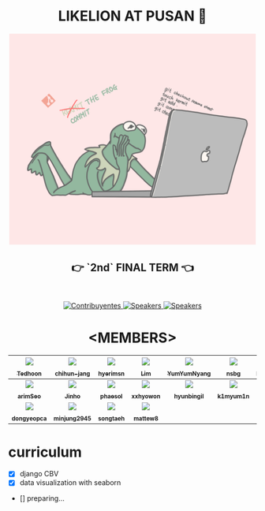 
<h1 align="center"> LIKELION AT PUSAN 💭 </h1>

<p align="center" style="opacity: 0.6"><img src="./images/kakaka.png" width="500px"/></p>
<h2 align="center"><strong>👉 `2nd` FINAL TERM 👈</strong></h2>

<br>


<p align="center">
  <a href="https://www.meetup.com/Angular-Medellin/members/">
    <img src="https://img.shields.io/badge/👫-18+_lions-1d2935.svg?style=flat" alt="Contribuyentes">
  </a>
  <a href="http://yuxiglobal.com/">
    <img src="https://img.shields.io/badge/💰-5_service-1d2935.svg?style=flat" alt="Speakers">
  </a>
  <a href="https://twitter.com/jdjuan">
    <img src="https://img.shields.io/badge/🕴🕴-3_organizer-1d2935.svg?style=flat" alt="Speakers">
  </a>
</p>

<h1 align="center"> ️&lt;MEMBERS&gt; </h1>

| [<img src="https://avatars1.githubusercontent.com/u/50242775?s=460&u=e09954bc10d18f64fec5ca44033f9aa95811e668&v=4" width="100px;"/><br /><sub><b>Tedhoon</b></sub>](https://github.com/tedhoon)<br />        | [<img src="https://avatars0.githubusercontent.com/u/38258901?s=460&u=e676bf0057c0c79ea27f4e26cd8af13449212d2f&v=4" width="100px;"/><br /><sub><b>chihun-jang</b></sub>](https://github.com/chihun-jang)<br /> | [<img src="https://avatars1.githubusercontent.com/u/49093073?s=460&u=42696e8930cde8d4e35334ce99fae122f0a42e5e&v=4" width="100px;"/><br /><sub><b>hyerimsn</b></sub>](https://github.com/hyerimsn)<br />          | [<img src="https://avatars0.githubusercontent.com/u/40200760?s=460&u=a897fedefaa9859e5445eec4702c5f986049008b&v=4" width="100px;"/><br /><sub><b>Lim</b></sub>](https://github.com/tbnsok40)<br /> | [<img src="https://avatars0.githubusercontent.com/u/56557862?s=460&u=e3a111e9171578ae8ea41fe8b5a8d8107af27ed1&v=4" width="100px;"/><br /><sub><b>YumYumNyang </b></sub>](https://github.com/YumYumNyang)<br />    | [<img src="https://avatars1.githubusercontent.com/u/53206051?s=460&u=6591cddd4286d26ad9d2a8b4bf9aaba0dff7bee4&v=4" width="100px;"/><br /><sub><b>nsbg</b></sub>](https://github.com/nsbg)<br />| [<img src="https://avatars2.githubusercontent.com/u/52479435?s=460&u=30579b033e4d4537215914261387a30e434e3d1b&v=4" width="100px;"/><br /><sub><b>BENJAMIN</b></sub>](https://github.com/jong-myeong)<br />  |
| :-----------------------------------------------------------------------------------------------------------------------------------------------------------------: | :-----------------------------------------------------------------------------------------------------------------------------------------------------------------------: | :-------------------------------------------------------------------------------------------------------------------------------------------------------------------: | :-------------------------------------------------------------------------------------------------------------------------------------------------------------: | :------------------------------------------------------------------------------------------------------------------------------------------------------------: | :---------------------------------------------------------------------------------------------------------------------------------------------------------------------------: | :-----------------------------------------------------------------------------------------------------------------------------------------------------------: |
| [<img src="https://avatars1.githubusercontent.com/u/64953591?s=460&u=7646400b2ef6dfc7e383ab356d8277c57eab5a9b&v=4" width="100px;"/><br /><sub><b>arimSeo</b></sub>](https://github.com/arimSeo)<br />| [<img src="https://avatars2.githubusercontent.com/u/59327026?s=460&u=203e1bbb9983670e325ce6eeca73bd939f92780f&v=4" width="100px;"/><br /><sub><b>Jinho</b></sub>](https://github.com/zzzinho)<br />| [<img src="https://avatars2.githubusercontent.com/u/64008685?s=460&u=1fe66638e22c6fb0957798b045dc4d2731c01581&v=4" width="100px;"/><br /><sub><b>phaesol</b></sub>](https://github.com/phaesol)<br />| [<img src="https://avatars2.githubusercontent.com/u/64009222?s=100&v=4" width="100px;"/><br /><sub><b>xxhyowon</b></sub>](https://github.com/xxhyowon)<br />| [<img src="https://avatars1.githubusercontent.com/u/59732088?s=460&u=2ff55e8d5b3b670385c69c33d7e6f807125cd508&v=4" width="100px;"/><br /><sub><b>hyunbingil</b></sub>](https://github.com/hyunbingil)<br />| [<img src="https://avatars2.githubusercontent.com/u/64008998?s=460&u=c7d0f82ef2cb56ae1c6d3b60c945beef515b3da7&v=4" width="100px;"/><br /><sub><b>k1myum1n</b></sub>](https://github.com/k1myum1n)<br />| [<img src="https://avatars2.githubusercontent.com/u/64008627?s=460&v=4" width="100px;"/><br /><sub><b>eunjin917</b></sub>](https://github.com/eunjin917)<br />
| [<img src="https://avatars1.githubusercontent.com/u/64008899?s=460&u=9a6d2b36e4013fe27a985830ed0e09f8bce9361d&v=4" width="100px;"/><br /><sub><b>dongyeopca</b></sub>](https://github.com/dongyeopca)<br />| [<img src="https://avatars2.githubusercontent.com/u/64008758?s=460&v=4" width="100px;"/><br /><sub><b>minjung2945</b></sub>](https://github.com/minjung2945)<br />| [<img src="https://avatars0.githubusercontent.com/u/64008707?s=460&v=4" width="100px;"/><br /><sub><b>songtaeh</b></sub>](https://github.com/songtaeh)<br />| [<img src="https://avatars3.githubusercontent.com/u/64009005?s=460&v=4" width="100px;"/><br /><sub><b>mattew8</b></sub>](https://github.com/mattew8)<br />




# curriculum

- [x] django CBV
- [x] data visualization with seaborn
- [] preparing...